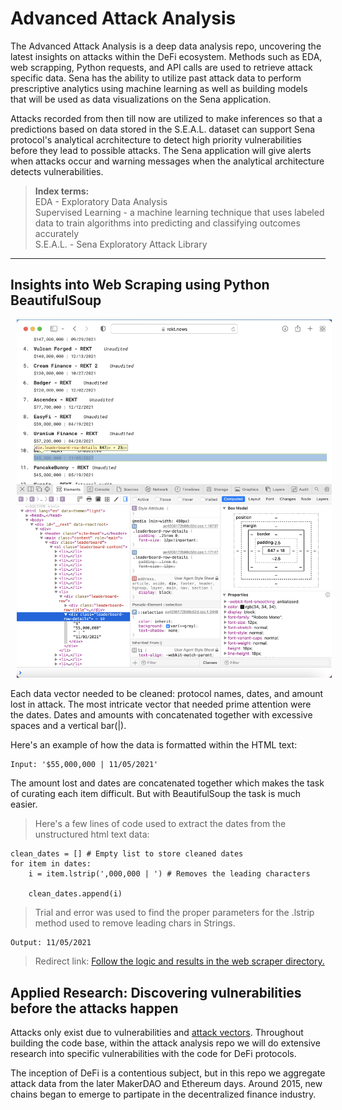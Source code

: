 # Advanced Attack Analysis

The Advanced Attack Analysis is a deep data analysis repo, uncovering the latest insights on attacks within the DeFi ecosystem. Methods such as EDA, web scrapping, Python requests, and API calls are used to retrieve attack specific data. Sena has the ability to utilize past attack data to perform prescriptive analytics using machine learning as well as building models that will be used as data visualizations on the Sena application.

Attacks recorded from then till now are utilized to make inferences so that a predictions based on data stored in the S.E.A.L. dataset can support Sena protocol's analytical acrchitecture to detect high priority vulnerabilities before they lead to possible attacks. The Sena application will give alerts when attacks occur and warning messages when the analytical architecture detects vulnerabilities.

> <b> Index terms: </b> </br>
> EDA - Exploratory Data Analysis </br>
> Supervised Learning - a machine learning technique that uses labeled data to train algorithms into predicting and classifying outcomes accurately </br>
> S.E.A.L. - Sena Exploratory Attack Library  </br>
----

## Insights into Web Scraping using Python BeautifulSoup
<!-- image -->
<p style="text-align:center;">
  <img src="rektnews_inspect_element.png" alt="" width="700" class="center" style="margin-left: 10px;"/>
</p>

Each data vector needed to be cleaned: protocol names, dates, and amount lost in attack.
The most intricate vector that needed prime attention were the dates. Dates and amounts with concatenated together with excessive spaces and a vertical bar(|). 

Here's an example of how the data is formatted within the HTML text: 
```
Input: '$55,000,000 | 11/05/2021'
```
The amount lost and dates are concatenated together which makes the task of curating each item difficult. But with BeautifulSoup the task is much easier.

> Here's a few lines of code used to extract the dates from the unstructured html text data:
```
clean_dates = [] # Empty list to store cleaned dates
for item in dates:
    i = item.lstrip(',000,000 | ') # Removes the leading characters
    
    clean_dates.append(i)
```
> Trial and error was used to find the proper parameters for the .lstrip method used to remove leading chars in Strings.
```
Output: 11/05/2021
```

> Redirect link: [Follow the logic and results in the web scraper directory.](https://github.com/SenaLabs/adv-attack-analysis/blob/main/web-scraper/rekt-news-ws.ipynb)

## Applied Research: Discovering vulnerabilities before the attacks happen
Attacks only exist due to vulnerabilities and [attack vectors](https://github.com/sigp/solidity-security-blog). Throughout building the code base, within the attack analysis repo we will do extensive research into specific vulnerabilities with the code for DeFi protocols. 

The inception of DeFi is a contentious  subject, but in this repo we aggregate attack data from the later MakerDAO and Ethereum days. Around 2015, new chains began to emerge to partipate in the decentralized finance industry. 
